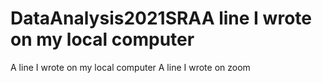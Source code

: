# DataAnalysis2021SRAA line I wrote on my local computer
A line I wrote on my local computer
A line I wrote on zoom
